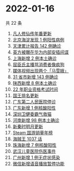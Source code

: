# 2022-01-16

共 22 条

<!-- BEGIN -->
<!-- 最后更新时间 Sun Jan 16 2022 07:09:16 GMT+0800 (China Standard Time) -->

1. [凡人修仙传年番更新](https://www.zhihu.com/search?q=凡人修仙传)
1. [北京海淀发现 1 例阳性病例](https://www.zhihu.com/search?q=北京疫情)
1. [天津累计报告 142 例确诊](https://www.zhihu.com/search?q=天津疫情)
1. [英方被曝在华为内部安插间谍](https://www.zhihu.com/search?q=华为)
1. [上海新增 2 例本土确诊](https://www.zhihu.com/search?q=上海疫情)
1. [屈臣氏主播骂消费者像疯狗](https://www.zhihu.com/search?q=屈臣氏)
1. [媒体视频出现两个「马雪娥」](https://www.zhihu.com/search?q=马雪娥)
1. [31 省市新增 143 例确诊](https://www.zhihu.com/search?q=国内疫情)
1. [陕西新增 8 例本土确诊](https://www.zhihu.com/search?q=陕西疫情)
1. [22 年职业资格考试时间](https://www.zhihu.com/search?q=职业资格考试时间)
1. [国王排名更新](https://www.zhihu.com/search?q=国王排名)
1. [广东第二人民医院停诊](https://www.zhihu.com/search?q=广东医院停诊)
1. [广东新增 1 例核酸阳性](https://www.zhihu.com/search?q=广东疫情)
1. [深圳卫健委霸气救猫](https://www.zhihu.com/search?q=深圳卫健委救猫)
1. [河南新增 98 例本土确诊](https://www.zhihu.com/search?q=河南疫情)
1. [新秦时明月更新](https://www.zhihu.com/search?q=新秦时明月)
1. [Steam 国游销量年榜](https://www.zhihu.com/search?q=steam)
1. [海贼王 1037 话](https://www.zhihu.com/search?q=海贼王)
1. [珠海新增 7 例核酸阳性](https://www.zhihu.com/search?q=珠海疫情)
1. [武汉儿童医院伤医事件](https://www.zhihu.com/search?q=武汉儿童医院)
1. [广州新增 1 例无症状感染](https://www.zhihu.com/search?q=广州疫情)
1. [微信新增语音播放暂停功能](https://www.zhihu.com/search?q=微信)

<!-- END -->
